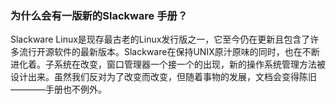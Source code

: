 ### 为什么会有一版新的Slackware 手册？
Slackware Linux是现存最古老的Linux发行版之一，它至今仍在更新且包含了许多流行开源软件的最新版本。Slackware在保持UNIX原汁原味的同时，也在不断进化着。子系统在改变，窗口管理器一个接一个的出现，新的操作系统管理方法被设计出来。虽然我们反对为了改变而改变，但随着事物的发展，文档会变得陈旧————手册也不例外。

